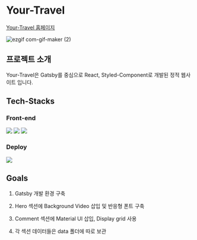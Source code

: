 # Your-Travel

<a href="https://yongho5580.github.io/Your-Travel-Deploy/">Your-Travel 홈페이지</a>

![ezgif com-gif-maker (2)](https://user-images.githubusercontent.com/70843139/129446612-50343296-8401-4304-9995-def6d4f4736c.gif)

## 프로젝트 소개

Your-Travel은 Gatsby를 중심으로 React, Styled-Component로 개발된 정적 웹사이트 입니다.


## Tech-Stacks

### Front-end
![](https://img.shields.io/badge/Gatsby-704D90?style=for-the-badge&logo=Gatsby) ![](https://img.shields.io/badge/React-2A2C2E?style=for-the-badge&logo=React) ![](https://img.shields.io/badge/SCSS-hotpink?style=for-the-badge&logo=Sass)

### Deploy
![](https://img.shields.io/badge/Github_Pages-14191E?style=for-the-badge&logo=Github)

## Goals 

1. Gatsby 개발 환경 구축

2. Hero 섹션에 Background Video 삽입 및 반응형 폰트 구축

3. Comment 섹션에 Material UI 삽입, Display grid 사용

4. 각 섹션 데이터들은 data 폴더에 따로 보관

